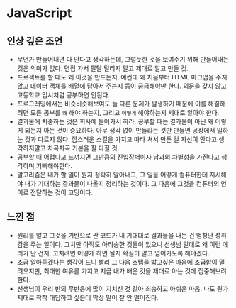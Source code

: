 # JavaScript

## 인상 깊은 조언
- 무언가 만들어내면 다 안다고 생각하는데, 그럴듯한 것을 보여주기 위해 만들어내는 것은 의미가 없다. 면접 가서 탈탈 털리지 말고 제대로 알고 만들 것.
- 프로젝트를 할 때도 왜 이것을 만드는지, 예컨대 왜 처음부터 HTML 마크업을 주지 않고 데이터 객체를 배열에 담아서 주는지 등이 궁금해야만 한다. 의문을 갖지 않고 고등학교 입시처럼 공부하면 안된다.
- 프로그래밍에서는 비슷비슷해보여도 늘 다른 문제가 발생하기 때문에 이를 해결하려면 모든 공부를 `왜` 해야 하는지, 그리고 `어떻게` 해야하는지 제대로 알아야 한다. 
- 결과물에 치중하는 것은 회사에 들어가서 하라. 공부할 때는 결과물이 아닌 왜 이렇게 되는지 아는 것이 중요하다. 아무 생각 없이 만들라는 것만 만들면 공장에서 일하는 것과 다르지 않다. 잡스러운 스킬을 가지고 따라 쳐서 만든 걸 자신이 안다고 생각하지말고 차곡차곡 기본을 잘 다질 것.
- 공부할 때 어렵다고 느껴지면 그만큼의 진입장벽이자 남과의 차별성을 가진다고 생각하며 기뻐해야한다.
- 알고리즘은 내가 할 일이 뭔지 정확히 알아내고, 그 일을 어떻게 컴퓨터한테 지시해야 내가 기대하는 결과물이 나올지 정리하는 것이다. 그 다음에 그것을 컴퓨터의 언어로 전달하는 것이 코딩이다.

## 
### 
### 
##
### 
### 
### 
##
### 
### 
### 
### 
### 


## 느낀 점
- 원리를 알고 그것을 기반으로 짠 코드가 내 기대대로 결과물을 내는 건 엄청난 성취감을 주는 일이다. 그치만 아직도 아리송한 것들이 있으니 선생님 말대로 왜 이런 에러가 난 건지, 고치려면 어떻게 하면 될지 확실히 알고 넘어가도록 해야겠다.
- 조금 알아듣겠다는 생각이 드니 빨리 그 다음 스텝을 밟고싶은 마음에 조급함이 밀려오지만, 최대한 여유를 가지고 지금 내가 배운 것을 제대로 아는 것에 집중해보려 한다.
- 선생님이 우리 반의 무반응에 많이 지치신 것 같아 죄송하고 아쉬운 마음. 나도 뭔가 제대로 착착 대답하고 싶은데 막상 말이 잘 안 떨어진다.

